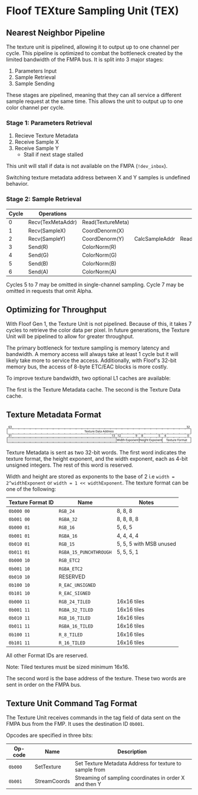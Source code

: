 # Floof TEXture Sampling Unit (TEX)



## Nearest Neighbor Pipeline
The texture unit is pipelined, allowing it to output up to one channel per cycle. This pipeline is optimized to combat the bottleneck created by the limited bandwidth of the FMPA bus. It is split into 3 major stages:
1. Parameters Input
2. Sample Retrieval
3. Sample Sending

These stages are pipelined, meaning that they can all service a different sample request at the same time. This allows the unit to output up to one color channel per cycle.

### Stage 1: Parameters Retrieval
1. Recieve Texture Metadata
2. Receive Sample X
3. Receive Sample Y
    - Stall if next stage stalled

This unit will stall if data is not available on the FMPA (`!dev_inbox`).

Switching texture metadata address between X and Y samples is undefined behavior.

### Stage 2: Sample Retrieval


| Cycle | Operations        |                   |                |                   |
| ----- | ----------------- | ----------------- | -------------- | ----------------- |
| 0     | Recv(TexMetaAddr) | Read(TextureMeta) |                |                   |
| 1     | Recv(SampleX)     | CoordDenorm(X)    |                |                   |
| 2     | Recv(SampleY)     | CoordDenorm(Y)    | CalcSampleAddr | Read(TextureData) |
| 3     | Send(R)           | ColorNorm(R)      |                |                   |
| 4     | Send(G)           | ColorNorm(G)      |                |                   |
| 5     | Send(B)           | ColorNorm(B)      |                |                   |
| 6     | Send(A)           | ColorNorm(A)      |                |                   |


Cycles 5 to 7 may be omitted in single-channel sampling.
Cycle 7 may be omitted in requests that omit Alpha.

## Optimizing for Throughput
With Floof Gen 1, the Texture Unit is not pipelined. Because of this, it takes 7 cycles to retrieve the color data per pixel. In future generations, the Texture Unit will be pipelined to allow for greater throughput.

The primary bottleneck for texture sampling is memory latency and bandwidth. A memory access will always take at least 1 cycle but it will likely take more to service the access. Additionally, with Floof's 32-bit memory bus, the access of 8-byte ETC/EAC blocks is more costly.

To improve texture bandwidth, two optional L1 caches are available:

The first is the Texture Metadata cache. 
The second is the Texture Data cache.

## Texture Metadata Format
![Texture Metadata Bitfield](tex_meta.svg)

Texture Metadata is sent as two 32-bit words. The first word indicates the texture format, the height exponent, and the width exponent, each as 4-bit unsigned integers. The rest of this word is reserved.

Width and height are stored as exponents to the base of 2 i.e `width = 2^widthExponent` or `width = 1 << widthExponent`. The texture format can be one of the following: 

| Texture Format ID | Name                   | Notes                   |
| ----------------- | ---------------------- | ----------------------- |
| `0b000 00`        | `RGB_24`               | 8, 8, 8                 |
| `0b001 00`        | `RGBA_32`              | 8, 8, 8, 8              |
| `0b000 01`        | `RGB_16`               | 5, 6, 5                 |
| `0b001 01`        | `RGBA_16`              | 4, 4, 4, 4              |
| `0b010 01`        | `RGB_15`               | 5, 5, 5 with MSB unused |
| `0b011 01`        | `RGBA_15_PUNCHTHROUGH` | 5, 5, 5, 1              |
| `0b000 10`        | `RGB_ETC2`             |                         |
| `0b001 10`        | `RGBA_ETC2`            |                         |
| `0b010 10`        | RESERVED               |                         |
| `0b100 10`        | `R_EAC_UNSIGNED`       |                         |
| `0b101 10`        | `R_EAC_SIGNED`         |                         |
| `0b000 11`        | `RGB_24_TILED`         | 16x16 tiles             |
| `0b001 11`        | `RGBA_32_TILED`        | 16x16 tiles             |
| `0b010 11`        | `RGB_16_TILED`         | 16x16 tiles             |
| `0b011 11`        | `RGBA_16_TILED`        | 16x16 tiles             |
| `0b100 11`        | `R_8_TILED`            | 16x16 tiles             |
| `0b101 11`        | `R_16_TILED`           | 16x16 tiles             |

All other Format IDs are reserved.

Note: Tiled textures must be sized minimum 16x16.

The second word is the base address of the texture. These two words are sent in order on the FMPA bus.

## Texture Unit Command Tag Format
The Texture Unit receives commands in the tag field of data sent on the FMPA bus from the FMP.
It uses the destination ID `0b001`.

Opcodes are specified in three bits:

| Op-code | Name         | Description                                             |
| ------- | ------------ | ------------------------------------------------------- |
| `0b000` | SetTexture   | Set Texture Metadata Address for texture to sample from |
| `0b001` | StreamCoords | Streaming of sampling coordinates in order X and then Y |

